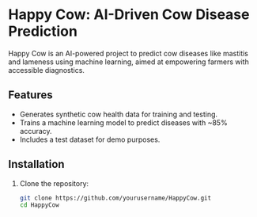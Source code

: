 # Happy Cow: AI-Driven Cow Disease Prediction

Happy Cow is an AI-powered project to predict cow diseases like mastitis and lameness using machine learning, aimed at empowering farmers with accessible diagnostics.

## Features
- Generates synthetic cow health data for training and testing.
- Trains a machine learning model to predict diseases with ~85% accuracy.
- Includes a test dataset for demo purposes.

## Installation
1. Clone the repository:
   ```bash
   git clone https://github.com/yourusername/HappyCow.git
   cd HappyCow
